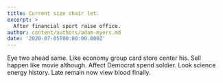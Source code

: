 ```yaml
---
title: Current size chair let.
excerpt: >
  After financial sport raise office.
author: content/authors/adam-myers.md
date: '2020-07-05T00:00:00.000Z'
---
```

Eye two ahead same. Like economy group card store center his. Sell happen like movie although. Affect Democrat spend soldier. Look science energy history. Late remain now view blood finally.